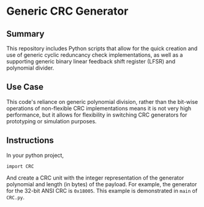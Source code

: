 # Generic CRC Generator
## Summary
This repository includes Python scripts that allow for the quick creation and
use of generic cyclic reduncancy check implementations, as well as 
a supporting generic binary linear feedback shift register (LFSR) and polynomial
divider.
## Use Case
This code's reliance on generic polynomial division, rather than the bit-wise
operations of non-flexible CRC implementations means it is not very high
performance, but it allows for flexibility in switching CRC generators for
prototyping or simulation purposes.
## Instructions
In your python project,

```import CRC```

And create a CRC unit with the integer representation of the generator
polynomial and length (in bytes) of the payload. For example, the generator for
the 32-bit ANSI CRC is ```0x18005```. This example is demonstrated in `main` of
`CRC.py`.